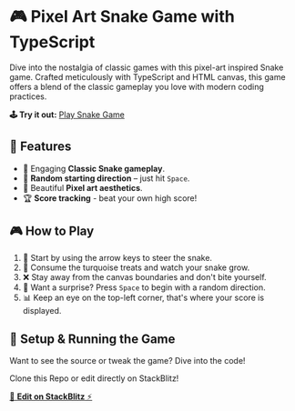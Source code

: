 # 🎮 Pixel Art Snake Game with TypeScript

Dive into the nostalgia of classic games with this pixel-art inspired Snake game. Crafted meticulously with TypeScript and HTML canvas, this game offers a blend of the classic gameplay you love with modern coding practices.

**🕹️ Try it out:** [Play Snake Game](https://luzianserafin.com/snake-game-in-typescript/)

## 🌟 Features

- 🐍 Engaging **Classic Snake gameplay**.
- 🎲 **Random starting direction** – just hit `Space`.
- 🎨 Beautiful **Pixel art aesthetics**.
- 🏆 **Score tracking** - beat your own high score!

## 🎮 How to Play

1. 🏁 Start by using the arrow keys to steer the snake.
2. 🍔 Consume the turquoise treats and watch your snake grow.
3. ❌ Stay away from the canvas boundaries and don't bite yourself.
4. 🔀 Want a surprise? Press `Space` to begin with a random direction.
5. 📊 Keep an eye on the top-left corner, that's where your score is displayed.

## 🔧 Setup & Running the Game

Want to see the source or tweak the game? Dive into the code!

Clone this Repo or edit directly on StackBlitz!

[🔗 **Edit on StackBlitz** ⚡️](https://stackblitz.com/edit/vitejs-vite-kehw3t)
